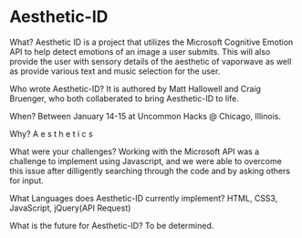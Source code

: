 # Aesthetic-ID

What?
Aesthetic ID is a project that utilizes the Microsoft Cognitive Emotion API to help detect emotions of an image a user submits.  This will also provide the user with sensory details of the aesthetic of vaporwave as well as provide various text and music selection for the user.

Who wrote Aesthetic-ID?
It is authored by Matt Hallowell and Craig Bruenger, who both collaberated to bring Aesthetic-ID to life.

When?
Between January 14-15 at Uncommon Hacks @ Chicago, Illinois.

Why?
A e s t h e t i c s

What were your challenges?
Working with the Microsoft API was a challenge to implement using Javascript, and we were able to overcome this issue after dilligently searching through the code and by asking others for input.

What Languages does Aesthetic-ID currently implement?
HTML, CSS3, JavaScript, jQuery(API Request)

What is the future for Aesthetic-ID?
To be determined.

